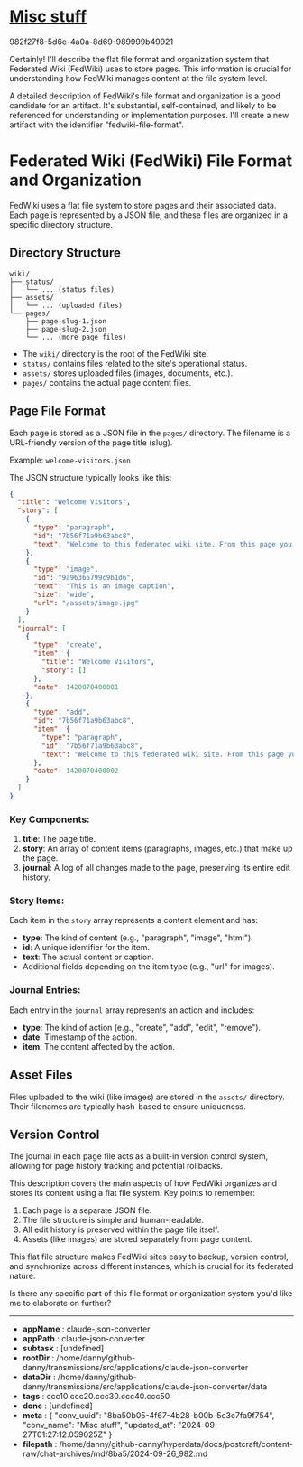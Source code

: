 # [Misc stuff](https://claude.ai/chat/8ba50b05-4f67-4b28-b00b-5c3c7fa9f754)

982f27f8-5d6e-4a0a-8d69-989999b49921

 Certainly! I'll describe the flat file format and organization system that Federated Wiki (FedWiki) uses to store pages. This information is crucial for understanding how FedWiki manages content at the file system level.

<antThinking>A detailed description of FedWiki's file format and organization is a good candidate for an artifact. It's substantial, self-contained, and likely to be referenced for understanding or implementation purposes. I'll create a new artifact with the identifier "fedwiki-file-format".</antThinking>

<antArtifact identifier="fedwiki-file-format" type="text/markdown" title="Federated Wiki (FedWiki) File Format and Organization">

# Federated Wiki (FedWiki) File Format and Organization

FedWiki uses a flat file system to store pages and their associated data. Each page is represented by a JSON file, and these files are organized in a specific directory structure.

## Directory Structure

```
wiki/
├── status/
│   └── ... (status files)
├── assets/
│   └── ... (uploaded files)
└── pages/
    ├── page-slug-1.json
    ├── page-slug-2.json
    └── ... (more page files)
```

- The `wiki/` directory is the root of the FedWiki site.
- `status/` contains files related to the site's operational status.
- `assets/` stores uploaded files (images, documents, etc.).
- `pages/` contains the actual page content files.

## Page File Format

Each page is stored as a JSON file in the `pages/` directory. The filename is a URL-friendly version of the page title (slug).

Example: `welcome-visitors.json`

The JSON structure typically looks like this:

```json
{
  "title": "Welcome Visitors",
  "story": [
    {
      "type": "paragraph",
      "id": "7b56f71a9b63abc8",
      "text": "Welcome to this federated wiki site. From this page you can find who we are and what we do."
    },
    {
      "type": "image",
      "id": "9a96365799c9b1d6",
      "text": "This is an image caption",
      "size": "wide",
      "url": "/assets/image.jpg"
    }
  ],
  "journal": [
    {
      "type": "create",
      "item": {
        "title": "Welcome Visitors",
        "story": []
      },
      "date": 1420070400001
    },
    {
      "type": "add",
      "id": "7b56f71a9b63abc8",
      "item": {
        "type": "paragraph",
        "id": "7b56f71a9b63abc8",
        "text": "Welcome to this federated wiki site. From this page you can find who we are and what we do."
      },
      "date": 1420070400002
    }
  ]
}
```

### Key Components:

1. **title**: The page title.
2. **story**: An array of content items (paragraphs, images, etc.) that make up the page.
3. **journal**: A log of all changes made to the page, preserving its entire edit history.

### Story Items:

Each item in the `story` array represents a content element and has:
- **type**: The kind of content (e.g., "paragraph", "image", "html").
- **id**: A unique identifier for the item.
- **text**: The actual content or caption.
- Additional fields depending on the item type (e.g., "url" for images).

### Journal Entries:

Each entry in the `journal` array represents an action and includes:
- **type**: The kind of action (e.g., "create", "add", "edit", "remove").
- **date**: Timestamp of the action.
- **item**: The content affected by the action.

## Asset Files

Files uploaded to the wiki (like images) are stored in the `assets/` directory. Their filenames are typically hash-based to ensure uniqueness.

## Version Control

The journal in each page file acts as a built-in version control system, allowing for page history tracking and potential rollbacks.

</antArtifact>

This description covers the main aspects of how FedWiki organizes and stores its content using a flat file system. Key points to remember:

1. Each page is a separate JSON file.
2. The file structure is simple and human-readable.
3. All edit history is preserved within the page file itself.
4. Assets (like images) are stored separately from page content.

This flat file structure makes FedWiki sites easy to backup, version control, and synchronize across different instances, which is crucial for its federated nature.

Is there any specific part of this file format or organization system you'd like me to elaborate on further?

---

* **appName** : claude-json-converter
* **appPath** : claude-json-converter
* **subtask** : [undefined]
* **rootDir** : /home/danny/github-danny/transmissions/src/applications/claude-json-converter
* **dataDir** : /home/danny/github-danny/transmissions/src/applications/claude-json-converter/data
* **tags** : ccc10.ccc20.ccc30.ccc40.ccc50
* **done** : [undefined]
* **meta** : {
  "conv_uuid": "8ba50b05-4f67-4b28-b00b-5c3c7fa9f754",
  "conv_name": "Misc stuff",
  "updated_at": "2024-09-27T01:27:12.059025Z"
}
* **filepath** : /home/danny/github-danny/hyperdata/docs/postcraft/content-raw/chat-archives/md/8ba5/2024-09-26_982.md